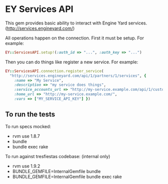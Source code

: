 # EY Services API

This gem provides basic ability to interact with Engine Yard services. (http://services.engineyard.com/)

All operations happen on the connection.  First it must be setup.  For example:

```ruby
EY::ServicesAPI.setup!(:auth_id => "...", :auth_key => "...")
```

Then you can do things like register a new service.  For example:

```ruby
EY::ServicesAPI.connection.register_service(
  "http://services.engineyard.com/api/1/partners/1/services", {
    :name => "My Service", 
    :description => "my service does things", 
    :service_accounts_url => "http://my-service.example.com/api/1/customers/fancy",
    :home_url => "http://my-service.example.com/",
    :vars => ["MY_SERVICE_API_KEY"] })
```

## To run the tests

To run specs mocked:

 * rvm use 1.8.7
 * bundle
 * bundle exec rake

To run against tresfiestas codebase: (internal only)

 * rvm use 1.9.2
 * BUNDLE_GEMFILE=InternalGemfile bundle
 * BUNDLE_GEMFILE=InternalGemfile bundle exec rake